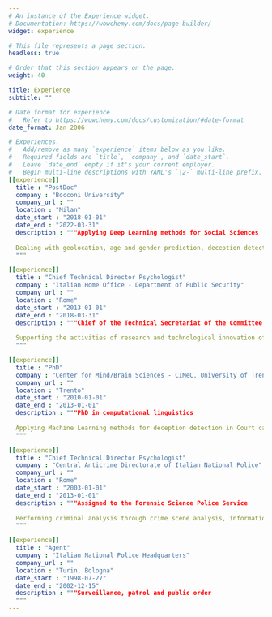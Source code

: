 ```yaml
---
# An instance of the Experience widget.
# Documentation: https://wowchemy.com/docs/page-builder/
widget: experience

# This file represents a page section.
headless: true

# Order that this section appears on the page.
weight: 40

title: Experience
subtitle: ""

# Date format for experience
#   Refer to https://wowchemy.com/docs/customization/#date-format
date_format: Jan 2006

# Experiences.
#   Add/remove as many `experience` items below as you like.
#   Required fields are `title`, `company`, and `date_start`.
#   Leave `date_end` empty if it's your current employer.
#   Begin multi-line descriptions with YAML's `|2-` multi-line prefix.
[[experience]]
  title : "PostDoc"
  company : "Bocconi University"
  company_url : ""
  location : "Milan"
  date_start : "2018-01-01"
  date_end : "2022-03-31"
  description : """Applying Deep Learning methods for Social Sciences
  
  Dealing with geolocation, age and gender prediction, deception detection, bias
  """

[[experience]]
  title : "Chief Technical Director Psychologist"
  company : "Italian Home Office - Department of Public Security"
  company_url : ""
  location : "Rome"
  date_start : "2013-01-01"
  date_end : "2018-03-31"
  description : """Chief of the Technical Secretariat of the Committee for Innovation and Standardization of ICT Systems (ComISSIT). 
  
  Supporting the activities of research and technological innovation of the Department of Public Security
  """

[[experience]]
  title : "PhD"
  company : "Center for Mind/Brain Sciences - CIMeC, University of Trento"
  company_url : ""
  location : "Trento"
  date_start : "2010-01-01"
  date_end : "2013-01-01"
  description : """PhD in computational linguistics
  
  Applying Machine Learning methods for deception detection in Court cases
  """

[[experience]]
  title : "Chief Technical Director Psychologist"
  company : "Central Anticrime Directorate of Italian National Police"
  company_url : ""
  location : "Rome"
  date_start : "2003-01-01"
  date_end : "2013-01-01"
  description : """Assigned to the Forensic Science Police Service
  
  Performing criminal analysis through crime scene analysis, information analysis and behavioral analysis mainly on bloody murders and suspect deaths
  """

[[experience]]
  title : "Agent"
  company : "Italian National Police Headquarters"
  company_url : ""
  location : "Turin, Bologna"
  date_start : "1998-07-27"
  date_end : "2002-12-15"
  description : """Surveillance, patrol and public order
  """
---
```

